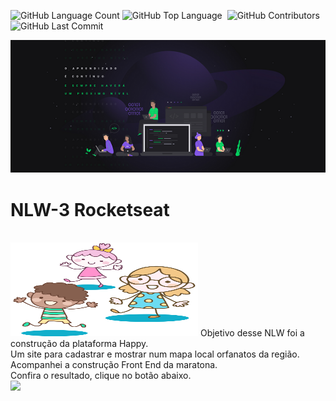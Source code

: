 
<img alt="GitHub Language Count" src="https://img.shields.io/github/languages/count/Riquecelo/nlw-3" /> <img alt="GitHub Top Language" src="https://img.shields.io/github/languages/top/Riquecelo/nlw-3" /> <img alt="" src="https://img.shields.io/github/repo-size/Riquecelo/nlw-3" /> <img alt="GitHub Contributors" src="https://img.shields.io/github/contributors/Riquecelo/nlw-3" /> <img alt="GitHub Last Commit" src="https://img.shields.io/github/last-commit/Riquecelo/nlw-3" /><br>

![](https://github.com/Riquecelo/nlw-3/blob/main/1%20-%20NLW%20%2303.png)
# NLW-3 Rocketseat
<br>
<img src="https://github.com/Riquecelo/nlw-3/blob/main/public/images/bg.svg" height='150' width='300' >
Objetivo desse NLW foi a construção da plataforma Happy. <br>
Um site para cadastrar e mostrar num mapa local orfanatos da região.<br>
Acompanhei a construção Front End da maratona.<br>
Confira o resultado, clique no botão abaixo.
<br>
<a href="https://riquecelo.github.io/nlw-3/index">
<img src="https://img.shields.io/badge/acessar-Happy%F0%9F%99%82-yellow" height='' width='' >
</a>
